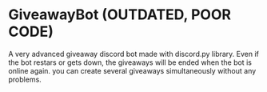 # GiveawayBot (OUTDATED, POOR CODE)
A very advanced giveaway discord bot made with discord.py library. Even if the bot restars or gets down, the giveaways will be ended when the bot is online again. you can create several giveaways simultaneously without any problems. 
